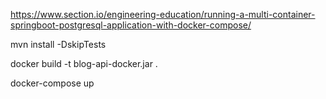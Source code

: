 https://www.section.io/engineering-education/running-a-multi-container-springboot-postgresql-application-with-docker-compose/

mvn install -DskipTests

docker build -t blog-api-docker.jar .

docker-compose up